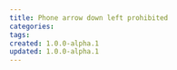 ```yaml
---
title: Phone arrow down left prohibited
categories:
tags:
created: 1.0.0-alpha.1
updated: 1.0.0-alpha.1
---
```

